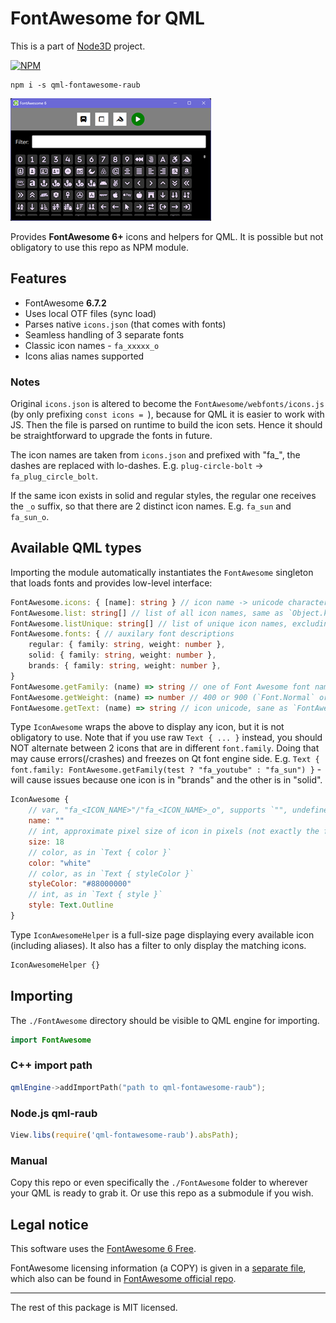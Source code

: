 # FontAwesome for QML

This is a part of [Node3D](https://github.com/node-3d) project.

[![NPM](https://badge.fury.io/js/qml-fontawesome-raub.svg)](https://badge.fury.io/js/qml-fontawesome-raub)

```console
npm i -s qml-fontawesome-raub
```

![Example](examples/screenshot.png)

Provides **FontAwesome 6+** icons and helpers for QML. It is possible but not obligatory
to use this repo as NPM module.


## Features

* FontAwesome **6.7.2**
* Uses local OTF files (sync load)
* Parses native `icons.json` (that comes with fonts)
* Seamless handling of 3 separate fonts
* Classic icon names - `fa_xxxxx_o`
* Icons alias names supported

### Notes

Original `icons.json` is altered to become the `FontAwesome/webfonts/icons.js`
(by only prefixing `const icons = `), because
for QML it is easier to work with JS. Then the file is parsed on runtime to build the
icon sets. Hence it should be straightforward to upgrade the fonts in future.

The icon names are taken from `icons.json` and prefixed with "fa_", the dashes are
replaced with lo-dashes. E.g. `plug-circle-bolt` -> `fa_plug_circle_bolt`.

If the same icon exists in solid and regular styles, the regular one receives the
`_o` suffix, so that there are 2 distinct icon names. E.g. `fa_sun` and `fa_sun_o`.


## Available QML types

Importing the module automatically instantiates the `FontAwesome` singleton that loads
fonts and provides low-level interface:

```ts
FontAwesome.icons: { [name]: string } // icon name -> unicode character
FontAwesome.list: string[] // list of all icon names, same as `Object.keys(FontAwesome.icons)`
FontAwesome.listUnique: string[] // list of unique icon names, excluding aliases
FontAwesome.fonts: { // auxilary font descriptions
	regular: { family: string, weight: number },
	solid: { family: string, weight: number },
	brands: { family: string, weight: number },
}
FontAwesome.getFamily: (name) => string // one of Font Awesome font names
FontAwesome.getWeight: (name) => number // 400 or 900 (`Font.Normal` or `Font.Black`)
FontAwesome.getText: (name) => string // icon unicode, sane as `FontAwesome.icons[name]`
```

Type `IconAwesome` wraps the above to display any icon, but it is not obligatory to use.
Note that if you use raw `Text { ... }` instead, you should NOT alternate between 2 icons that
are in different `font.family`. Doing that may cause errors(/crashes) and freezes on Qt
font engine side.
E.g. `Text { font.family: FontAwesome.getFamily(test ? "fa_youtube" : "fa_sun") }` - will
cause issues because one icon is in "brands" and the other is in "solid".

```qml
IconAwesome {
	// var, "fa_<ICON_NAME>"/"fa_<ICON_NAME>_o", supports `"", undefined, null`
	name: ""
	// int, approximate pixel size of icon in pixels (not exactly the font size)
	size: 18
	// color, as in `Text { color }`
	color: "white"
	// color, as in `Text { styleColor }`
	styleColor: "#88000000"
	// int, as in `Text { style }`
	style: Text.Outline
}
```


Type `IconAwesomeHelper` is a full-size page displaying every available icon (including
aliases). It also has a filter to only display the matching icons.

```qml
IconAwesomeHelper {}
```


## Importing

The `./FontAwesome` directory should be visible to QML engine for importing.

```qml
import FontAwesome
```

### C++ import path

```cpp
qmlEngine->addImportPath("path to qml-fontawesome-raub");
```

### Node.js qml-raub

```js
View.libs(require('qml-fontawesome-raub').absPath);
```

### Manual

Copy this repo or even specifically the `./FontAwesome` folder to wherever your QML is
ready to grab it. Or use this repo as a submodule if you wish.


## Legal notice

This software uses the [FontAwesome 6 Free](https://fontawesome.com/).

FontAwesome licensing information (a COPY) is given in a [separate file](/FontAwesome/webfonts/LICENSE.txt),
which also can be found in
[FontAwesome official repo](https://github.com/FortAwesome/Font-Awesome/blob/6.x/LICENSE.txt).

---

The rest of this package is MIT licensed.
